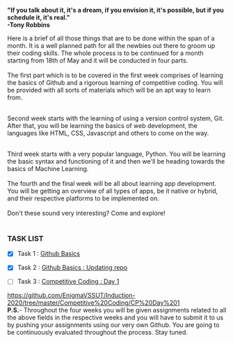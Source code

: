 

<b>"If you talk about it, it's a dream,
if you envision it, it's possible, but if you schedule it, it's real."<br>
-Tony Robbins</b> 

Here is a brief of all those things that are to be done within the span of a month. It is a well planned  path for all the newbies out there to groom up their coding skills.
The whole process is to be continued for a month starting from 18th of May and it will be conducted in four parts.<br>
<br>
The first part which is to be covered in the first week comprises of learning the basics of Github and a rigorous learning of competitive coding. You will be provided with all sorts of materials which will be an apt way to learn from.<br>
<br>

Second week starts with the learning of using a version control system, Git.
After that, you will be learning the basics of web development, the languages like HTML, CSS, Javascript and others to come on the way.<br>
<br>
 
Third week starts with a very popular language, Python. You will be learning the basic syntax and functioning of it and then we'll be heading towards the basics of Machine Learning.<br> 
<br>
The fourth and the final week will be all about learning app development. You will be getting an overview of all types of apps, be it native or hybrid, and their respective platforms to be implemented on.<br>
<br>
Don't these sound very interesting?
Come and explore!<br>
<br>
### TASK LIST
- [X] Task 1 : <a href="https://github.com/EnigmaVSSUT/Induction-2020/blob/master/Git1/Instructions.md">Github Basics</a>


- [X] Task 2 : <a href="https://github.com/EnigmaVSSUT/Induction-2020/blob/master/Git2/Instructions.md">Github Basics : Updating repo</a>

- [ ] Task 3 : <a href="https://github.com/EnigmaVSSUT/Induction-2020/blob/master/Git2/Instructions.md">Competitive Coding : Day 1</a>

https://github.com/EnigmaVSSUT/Induction-2020/tree/master/Competitive%20Coding/CP%20Day%201
<br>
<b>P.S.</b>- Throughout the four weeks you will be given assignments related to all the above fields in the respective weeks and you will have to submit it to us by pushing your assignments using our very own Github. You are going to be continuously evaluated throughout the process. Stay tuned.
